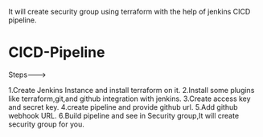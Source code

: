 It will create security group using terraform with the help of jenkins CICD pipeline. 

# CICD-Pipeline

Steps--->

1.Create Jenkins Instance and install terraform on it.
2.Install some plugins like terraform,git,and github integration with jenkins.
3.Create access key and secret key.
4.create pipeline and provide github url.
5.Add github webhook URL.
6.Build pipeline and see in Security group,It will create security group for you.
